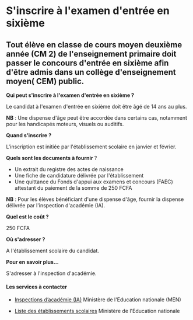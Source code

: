 # S'inscrire à l'examen d'entrée en sixième

Tout élève en classe de cours moyen deuxième année (CM 2) de l'enseignement primaire doit passer le concours d'entrée en sixième afin d'être admis dans un collège d'enseignement moyen( CEM) public.
-----------------------------------------------------------------------------------------------------------------------------------------------------------------------------------------------------

**Qui peut s'inscrire à l'examen d'entrée en sixième ?**

Le candidat à l'examen d'entrée en sixième doit être âgé de 14 ans au plus.  

**NB** : Une dispense d'âge peut être accordée dans certains cas, notamment pour les handicapés moteurs, visuels ou auditifs.

**Quand s'inscrire ?**

L'inscription est initiée par l'établissement scolaire en janvier et février.  

**Quels sont les documents à fournir** ?  

*   Un extrait du registre des actes de naissance
*   Une fiche de candidature délivrée par l'établissement
*   Une quittance du Fonds d'appui aux examens et concours (FAEC) attestant du paiement de la somme de 250 FCFA

**NB** : Pour les élèves bénéficiant d'une dispense d'âge, fournir la dispense délivrée par l'inspection d'académie (IA).  

**Quel est le coût ?**  

250 FCFA  

**Où s'adresser ?**

A l'établissement scolaire du candidat.  

**Pour en savoir plus...**  

S'adresser à l'inspection d'académie.

#### Les services à contacter

*   [Inspections d’académie (IA)](../../../services/inspections-dacademie-ia.md) Ministère de l'Education nationale (MEN)  
    
*   [Liste des établissements scolaires](../../../services/liste-des-etablissements-scolaires.md) Ministère de l'Education nationale